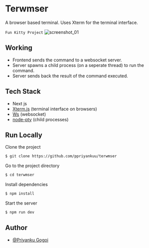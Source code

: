 
# Terwmser
A browser based terminal. Uses Xterm for the terminal interface.

`Fun Kitty Project`
![screenshot_01](https://i.postimg.cc/qM9TZJrL/ss.png)

## Working
- Frontend sends the command to a websocket server.
- Server spawns a child process (on a seperate thread) to run the command.
- Server sends back the result of the command executed.

## Tech Stack
- Next js
- [Xterm.js](https://xtermjs.org/) (terminal interface on browsers)
- [Ws](https://www.npmjs.com/package/ws) (websocket)
- [node-pty](https://www.npmjs.com/package/node-pty) (child processes)



## Run Locally

Clone the project

```bash
$ git clone https://github.com/ppriyankuu/terwmser
```

Go to the project directory

```bash
$ cd terwmser
```

Install dependencies

```bash
$ npm install
```

Start the server

```bash
$ npm run dev
```


## Author
- [@Priyanku Gogoi](https://github.com/ppriyankuu)